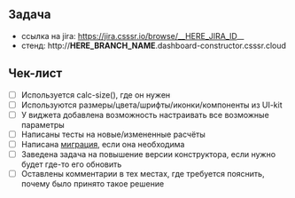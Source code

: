 ## Задача
- ссылка на jira: https://jira.csssr.io/browse/__HERE_JIRA_ID__
- стенд: http://__HERE_BRANCH_NAME__.dashboard-constructor.csssr.cloud

## Чек-лист
- [ ] Используется calc-size(), где он нужен
- [ ] Используются размеры/цвета/шрифты/иконки/компоненты из UI-kit
- [ ] У виджета добавлена возможность настраивать все возможные параметры
- [ ] Написаны тесты на новые/измененные расчёты
- [ ] Написана [миграция](https://github.com/CSSSR/gpn-dashboard-constructor/blob/master/docs/DASHBOARD_VERSIONING.md#%D0%BC%D0%B8%D0%B3%D1%80%D0%B0%D1%86%D0%B8%D0%B8), если она необходима
- [ ] Заведена задача на повышение версии конструктора, если нужно будет где-то его обновить
- [ ] Оставлены комментарии в тех местах, где требуется пояснить, почему было принято такое решение
